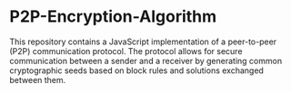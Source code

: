 # P2P-Encryption-Algorithm
This repository contains a JavaScript implementation of a peer-to-peer (P2P) communication protocol. The protocol allows for secure communication between a sender and a receiver by generating common cryptographic seeds based on block rules and solutions exchanged between them.
